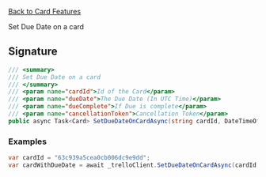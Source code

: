 [Back to Card Features](TrelloClient#card-features)

Set Due Date on a card

## Signature
```cs
/// <summary>
/// Set Due Date on a card
/// </summary>
/// <param name="cardId">Id of the Card</param>
/// <param name="dueDate">The Due Date (In UTC Time)</param>
/// <param name="dueComplete">If Due is complete</param>
/// <param name="cancellationToken">Cancellation Token</param>
public async Task<Card> SetDueDateOnCardAsync(string cardId, DateTimeOffset dueDate, bool dueComplete = false, CancellationToken cancellationToken = default) {...}
```
### Examples

```cs
var cardId = "63c939a5cea0cb006dc9e9dd";
var cardWithDueDate = await _trelloClient.SetDueDateOnCardAsync(cardId, DateTimeOffset.Now.AddDays(2)); //Set due date 2 days from now
```
